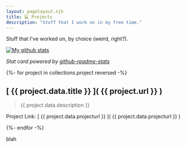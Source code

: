 ```yaml
---
layout: pagelayout.njk
title: 💻 Projects
description: "Stuff that I work on in my free time."
---
```


Stuff that I've worked on, by choice (weird, right?).

[![My github stats](https://github-readme-stats.vercel.app/api?username=luckierdodge&count_private=true&show_icons=true&theme=dark)](https://github.com/anuraghazra/github-readme-stats)

_Stat card powered by [github-readme-stats](https://github.com/anuraghazra/github-readme-stats)_

{%- for project in collections.project reversed -%}
<!---->
## [ {{ project.data.title }} ]( {{ project.url }} )

> {{ project.data.description }}

Project Link: [ {{ project.data.projecturl }} ]( {{ project.data.projecturl }} )

{%- endfor -%}


blah
<!--
## Personal

* [LuckierDodge/README.md](https://github.com/LuckierDodge/LuckierDodge)
* [configs](https://github.com/LuckierDodge/configs)
* [dockerfiles](https://github.com/LuckierDodge/dockerfiles)
* [This Website!](https://github.com/LuckierDodge/website)
* [Sieve of Eratosthenes](https://github.com/LuckierDodge/eratosthenes-sieve)
* [Start Page](https://github.com/LuckierDodge/Start-Page)

## Assignments

### Theory of Computation

* [Deterministic Finite Automata Evaluator](https://github.com/LuckierDodge/DFA_Evaluator)
* [Nondeterministic Finite Automata Evaluator](https://github.com/LuckierDodge/NFA_Evaluator)
* [Nondeterministic Finite Automata (with Epsilon-moves) Evaluator](https://github.com/LuckierDodge/NFAE_Evaluator)

### Android

* [Final Project](https://github.com/LuckierDodge/AndroidFinalProject)

### Honors Capstone Project

* [Virtual Canvas](https://github.com/ddiLab/VirtualCanvas)

## Research and Extracurricular

* [Array of Things Virtual Reality Visualization](https://github.com/LuckierDodge/AoT_VR_Visualization)
* [NIU Rover CoreOS](https://github.com/NIURoverTeam/RoverCoreOS)
-->

